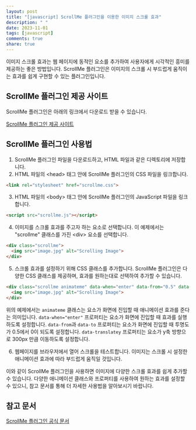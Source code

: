 ```yaml
---
layout: post
title: "[javascript] ScrollMe 플러그인을 이용한 이미지 스크롤 효과"
description: " "
date: 2023-11-01
tags: [javascript]
comments: true
share: true
---
```


이미지 스크롤 효과는 웹 페이지에 동적인 요소를 추가하여 사용자에게 시각적인 흥미를 제공하는 좋은 방법입니다. ScrollMe 플러그인은 이미지의 스크롤 시 부드럽게 움직이는 효과를 쉽게 구현할 수 있는 플러그인입니다.

## ScrollMe 플러그인 제공 사이트
ScrollMe 플러그인은 아래의 링크에서 다운로드 받을 수 있습니다.

[ScrollMe 플러그인 제공 사이트](https://scrollme.nckprsn.com/)

## ScrollMe 플러그인 사용법

1. ScrollMe 플러그인 파일을 다운로드하고, HTML 파일과 같은 디렉토리에 저장합니다.
2. HTML 파일의 \<head> 태그 안에 ScrollMe 플러그인의 CSS 파일을 링크합니다.

```html
<link rel="stylesheet" href="scrollme.css">
```

3. HTML 파일의 \<body> 태그 안에 ScrollMe 플러그인의 JavaScript 파일을 링크합니다.

```html
<script src="scrollme.js"></script>
```

4. 이미지를 스크롤 효과를 주고자 하는 요소로 선택합니다. 이 예제에서는 "scrollme" 클래스를 가진 \<div> 요소를 선택합니다.

```html
<div class="scrollme">
  <img src="image.jpg" alt="Scrolling Image">
</div>
```

5. 스크롤 효과를 설정하기 위해 CSS 클래스를 추가합니다. ScrollMe 플러그인은 다양한 CSS 클래스를 제공하며, 효과를 원하는대로 선택하여 추가할 수 있습니다.

```html
<div class="scrollme animateme" data-when="enter" data-from="0.5" data-to="0" data-opacity="0" data-translatey="300">
  <img src="image.jpg" alt="Scrolling Image">
</div>
```

위의 예제에서는 `animateme` 클래스는 요소가 화면에 진입할 때 애니메이션 효과를 준다는 의미입니다. `data-when="enter"` 프로퍼티는 요소가 화면에 진입할 때 효과를 실행하도록 설정합니다. `data-from`과 `data-to` 프로퍼티는 요소가 화면에 진입할 때 투명도가 0.5에서 0이 되도록 설정합니다. `data-translatey` 프로퍼티는 요소가 y축 방향으로 300px 만큼 이동하도록 설정합니다.

6. 웹페이지를 브라우저에서 열어 스크롤을 테스트합니다. 이미지는 스크롤 시 설정한 애니메이션 효과에 따라 부드럽게 움직일 것입니다.

이와 같이 ScrollMe 플러그인을 사용하면 이미지에 다양한 스크롤 효과를 쉽게 추가할 수 있습니다. 다양한 애니메이션 클래스와 프로퍼티를 사용하여 원하는 효과를 설정할 수 있으니, 참고 문서를 통해 더 자세한 사용법을 알아보시기 바랍니다.

## 참고 문서
[ScrollMe 플러그인 공식 문서](https://scrollme.nckprsn.com/)